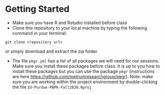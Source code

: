 # Getting Started

- Make sure you have R and Rstudio installed before class
- Clone this repository to your local machine by typing the following command in your terminal:
```
git clone <repository url>
```
or simply download and extract the zip folder

- The file `pkgr.yml` has a list of all packages we will need for our sessions. Make sure you install these packages before class. It is up to you how to install these packages but you can use the package `pkgr` (instructions are here https://github.com/metrumresearchgroup/pkgr). Note: make sure you are working within the project environment by double-clicking the file `IU-Purdue-PBPK-Fall2020.Rproj` 
